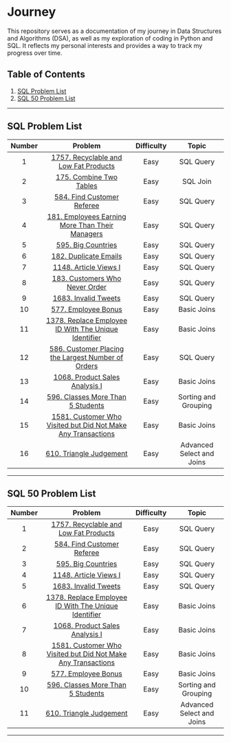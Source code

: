 # Journey

This repository serves as a documentation of my journey in Data Structures and Algorithms (DSA), as well as my exploration of coding in Python and SQL. It reflects my personal interests and provides a way to track my progress over time.

## Table of Contents
1. [SQL Problem List](#sql-problem-list)
2. [SQL 50 Problem List](#sql-50-problem-list)

---

## SQL Problem List

| Number | Problem                                                                                                                                 | Difficulty | Topic                  |
|:------:|:-----------------------------------------------------------------------------------------------------------------------------------------:|:----------:|:-----------------------:|
|   1    | [1757. Recyclable and Low Fat Products](https://leetcode.com/problems/recyclable-and-low-fat-products/)                                 | Easy       | SQL Query              |
|   2    | [175. Combine Two Tables](https://leetcode.com/problems/combine-two-tables/)                                                             | Easy       | SQL Join               |
|   3    | [584. Find Customer Referee](https://leetcode.com/problems/find-customer-referee/)                                                       | Easy       | SQL Query              |
|   4    | [181. Employees Earning More Than Their Managers](https://leetcode.com/problems/employees-earning-more-than-their-managers/)             | Easy       | SQL Query              |
|   5    | [595. Big Countries](https://leetcode.com/problems/big-countries/)                                                                       | Easy       | SQL Query              |
|   6    | [182. Duplicate Emails](https://leetcode.com/problems/duplicate-emails/)                                                                 | Easy       | SQL Query              |
|   7    | [1148. Article Views I](https://leetcode.com/problems/article-views-i/)                                                                  | Easy       | SQL Query              |
|   8    | [183. Customers Who Never Order](https://leetcode.com/problems/customers-who-never-order/)                                               | Easy       | SQL Query              |
|   9    | [1683. Invalid Tweets](https://leetcode.com/problems/invalid-tweets/)                                                                     | Easy       | SQL Query              |
|  10    | [577. Employee Bonus](https://leetcode.com/problems/employee-bonus/)                                                                     | Easy       | Basic Joins            |
|  11    | [1378. Replace Employee ID With The Unique Identifier](https://leetcode.com/problems/replace-employee-id-with-the-unique-identifier/)   | Easy       | Basic Joins            |
|  12    | [586. Customer Placing the Largest Number of Orders](https://leetcode.com/problems/customer-placing-the-largest-number-of-orders/)       | Easy       | SQL Query              |
|  13    | [1068. Product Sales Analysis I](https://leetcode.com/problems/product-sales-analysis-i/)                                               | Easy       | Basic Joins            |
|  14    | [596. Classes More Than 5 Students](https://leetcode.com/problems/classes-more-than-5-students/)                                         | Easy       | Sorting and Grouping   |
|  15    | [1581. Customer Who Visited but Did Not Make Any Transactions](https://leetcode.com/problems/customer-who-visited-but-did-not-make-any-transactions/) | Easy       | Basic Joins            |
|  16    | [610. Triangle Judgement](https://leetcode.com/problems/triangle-judgement/)                                                             | Easy       | Advanced Select and Joins |

---

## SQL 50 Problem List

| Number | Problem                                                                                                                                 | Difficulty | Topic                  |
|:------:|:-----------------------------------------------------------------------------------------------------------------------------------------:|:----------:|:-----------------------:|
|   1    | [1757. Recyclable and Low Fat Products](https://leetcode.com/problems/recyclable-and-low-fat-products/)                                 | Easy       | SQL Query              |
|   2    | [584. Find Customer Referee](https://leetcode.com/problems/find-customer-referee/)                                                       | Easy       | SQL Query              |
|   3    | [595. Big Countries](https://leetcode.com/problems/big-countries/)                                                                       | Easy       | SQL Query              |
|   4    | [1148. Article Views I](https://leetcode.com/problems/article-views-i/)                                                                  | Easy       | SQL Query              |
|   5    | [1683. Invalid Tweets](https://leetcode.com/problems/invalid-tweets/)                                                                     | Easy       | SQL Query              |
|   6    | [1378. Replace Employee ID With The Unique Identifier](https://leetcode.com/problems/replace-employee-id-with-the-unique-identifier/)   | Easy       | Basic Joins            |
|   7    | [1068. Product Sales Analysis I](https://leetcode.com/problems/product-sales-analysis-i/)                                               | Easy       | Basic Joins            |
|   8    | [1581. Customer Who Visited but Did Not Make Any Transactions](https://leetcode.com/problems/customer-who-visited-but-did-not-make-any-transactions/) | Easy       | Basic Joins            |
|   9    | [577. Employee Bonus](https://leetcode.com/problems/employee-bonus/)                                                                     | Easy       | Basic Joins            |
|  10    | [596. Classes More Than 5 Students](https://leetcode.com/problems/classes-more-than-5-students/?envType=study-plan-v2&envId=top-sql-50)  | Easy       | Sorting and Grouping   |
|  11    | [610. Triangle Judgement](https://leetcode.com/problems/triangle-judgement/description/?envType=study-plan-v2&envId=top-sql-50)         | Easy       | Advanced Select and Joins |

---